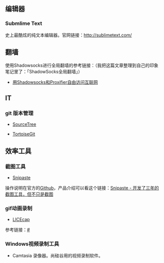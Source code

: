 






## 编辑器



###  Submlime Text

史上最酷炫的纯文本编辑器。官网链接：<http://sublimetext.com/>





## 翻墙

使用Shadowsocks进行全局翻墙的参考链接：（我把这篇文章整理到自己的印象笔记里了：「ShadowSocks全局翻墙」）

- [用Shadowsocks和Proxifier自由访问互联网](http://awy.me/2014/06/yong-shadowsocks-he-proxifier-zi-you-fang-wen-hu-lian-wang/)







## IT

### git 版本管理

- [SourceTree](https://www.sourcetreeapp.com/)



- [TortoiseGit](https://tortoisegit.org/)


## 效率工具


### 截图工具

- [Snipaste](https://zh.snipaste.com/)

操作说明在官方的[Github](https://github.com/liulex/Snipaste-Feedback/wiki)，产品介绍可以看这个链接：[Snipaste - 开发了三年的截图工具，但不只是截图](https://www.v2ex.com/t/295433?p=7)



### gif动画录制

- [LICEcap](https://www.cockos.com/licecap/)

参考链接：[#](http://www.cnblogs.com/libin-1/p/6424368.html)



### Windows视频录制工具

-  Camtasia 录像器。尚硅谷用的视频录制软件。
